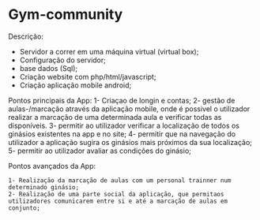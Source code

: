 # Gym-community



Descrição: 


- Servidor a correr em uma máquina virtual (virtual box);
- Configuração do servidor;
- base dados (Sql);
- Criação website com php/html/javascript;
- Criação aplicação mobile android;

Pontos principais da App:
        1- Criaçao de longin e contas;
	2- gestão de aulas-/marcação através da aplicação mobile, onde é possivel o utilizador realizar a marcação de uma determinada aula 		e verificar todas as disponíveis.
	3- permitir ao utilizador verificar a localização de todos os ginásios existentes na app e no site;
	4- permitir que na navegação do utilizador a aplicação sugira os ginásios mais próximos da sua localização;
	5- permitir ao utilizador avaliar as condições do ginásio;
	

Pontos avançados da App:

	1- Realização da marcação de aulas com um personal trainner num determinado ginásio;
	2- Realização de uma parte social da aplicação, que permitaos utilizadores comunicarem entre si e até a marcação de aulas em conjunto;          
	
